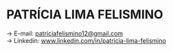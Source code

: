 # PATRÍCIA LIMA FELISMINO 

 -> E-mail: patriciafelismino12@gmail.com           
 -> Linkedin: www.linkedin.com/in/patricia-lima-felismino

